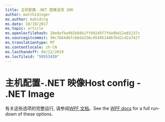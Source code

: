 ```yaml
---
title: 主机配置-.NET 图像呈现 SDK
author: matthidinger
ms.author: mahiding
ms.date: 10/19/2017
ms.topic: article
ms.openlocfilehash: 28e0afba992b94b1ffd9245f7fda9b612e65237c
ms.sourcegitcommit: 99c7b64d6fc66da336c454951406fb42cd2a7427
ms.translationtype: MT
ms.contentlocale: zh-CN
ms.lasthandoff: 04/12/2019
ms.locfileid: "59553439"
---
```

# <a name="host-config---net-image"></a><span data-ttu-id="65388-102">主机配置-.NET 映像</span><span class="sxs-lookup"><span data-stu-id="65388-102">Host config - .NET Image</span></span>

<span data-ttu-id="65388-103">有关这些选项的完整运行, 请参阅[WPF 文档](../net-wpf/getting-started.md)。</span><span class="sxs-lookup"><span data-stu-id="65388-103">See the [WPF docs](../net-wpf/getting-started.md) for a full run-down of these options.</span></span>